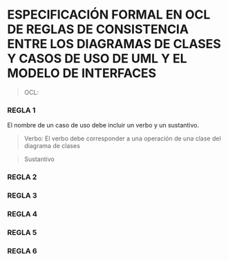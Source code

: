 # ESPECIFICACIÓN FORMAL EN OCL DE REGLAS DE CONSISTENCIA ENTRE LOS DIAGRAMAS DE CLASES Y CASOS DE USO DE UML Y EL MODELO DE INTERFACES

> OCL: 

### REGLA 1
El nombre de un caso de uso debe incluir un verbo y un sustantivo.

> Verbo: El verbo debe corresponder a una operación de una clase del diagrama de clases

> Sustantivo


### REGLA 2



### REGLA 3



### REGLA 4



### REGLA 5



### REGLA 6
